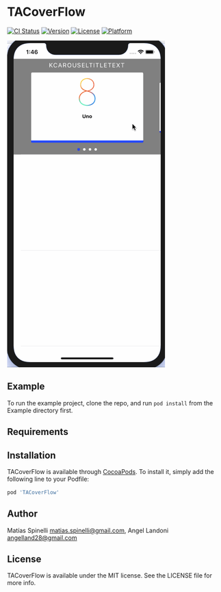 # TACoverFlow

[![CI Status](https://img.shields.io/travis/matias.spinelli@gmail.com/TACoverFlow.svg?style=flat)](https://travis-ci.org/matias.spinelli@gmail.com/TACoverFlow)
[![Version](https://img.shields.io/cocoapods/v/TACoverFlow.svg?style=flat)](https://cocoapods.org/pods/TACoverFlow)
[![License](https://img.shields.io/cocoapods/l/TACoverFlow.svg?style=flat)](https://cocoapods.org/pods/TACoverFlow)
[![Platform](https://img.shields.io/cocoapods/p/TACoverFlow.svg?style=flat)](https://cocoapods.org/pods/TACoverFlow)

![Example](https://github.com/TuteTipito/images/blob/master/TACoverFlow.gif)


## Example

To run the example project, clone the repo, and run `pod install` from the Example directory first.

## Requirements

## Installation

TACoverFlow is available through [CocoaPods](https://cocoapods.org). To install
it, simply add the following line to your Podfile:

```ruby
pod 'TACoverFlow'
```

## Author

Matías Spinelli matias.spinelli@gmail.com, Angel Landoni angelland28@gmail.com

## License

TACoverFlow is available under the MIT license. See the LICENSE file for more info.
